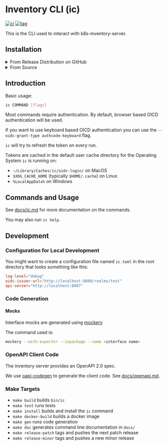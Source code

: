 # Inventory CLI (ic)

[![ci](https://github.com/neticdk-k8s/ic/actions/workflows/main.yml/badge.svg)](https://github.com/neticdk-k8s/ic/actions/workflows/main.yml)
[![tag](https://img.shields.io/github/tag/neticdk-k8s/ic.svg)](https://github.com/neticdk-k8s/ic/tags/)

This is the CLI used to interact with k8s-inventory-server.

## Installation

<details>
<summary>From Release Distribution on GitHub</summary>

This only works on MacOS and Linux:

```bash
tag=$(curl -H "Accept: application/vnd.github.v3+json" https://api.github.com/repos/neticdk-k8s/ic/releases/latest|jq -r .tag_name)
curl -L https://github.com/neticdk-k8s/ic/releases/download/${tag}/ic-${tag}-$(uname -s|tr A-Z a-z)-$(uname -m).tar.gz | tar xzf - /usr/local/bin/ic
```

For windows, got to the [release
page](https://github.com/neticdk-k8s/ic/releases/latest) and download the zip
archive.

</details>

<details>
<summary> From Source</summary>

### Using `go install`

You will need:

- go

Run:

```bash
go install github.com/neticdk-k8s/ic
```

The executable will be in `$GOPATH/bin` Add it to your `PATH` if you haven't
already.

### Using `make install`

You will need:

- go
- golangci-lint

Checkout this repository and run:

```bash
make install
```

The executable will be in `$GOPATH/bin` Add it to your `PATH` if you haven't
already.

</details>

## Introduction

Basic usage:

```bash
ic COMMAND [flags]
```

Most commands require authentication. By default, browser based OICD
authentication will be used.

If you want to use keyboard based OICD authentication you can use the
`--oidc-grant-type authcode-keyboard` flag.

`ic` will try to refresh the token on every run.

Tokens are cached in the default user cache directory for the Operating System
`ic` is running on:

- `~/Library/Caches/ic/oidc-login/` on MacOS
- `$XDG_CACHE_HOME` (typically `$HOME/.cache`) on Linux
- `%LocalAppData%` on Windows

## Commands and Usage

See [docs/ic.md](docs/ic.md) for more documentation on the commands.

You may also run `ic help`.

## Development

### Configuration for Local Development

You might want to create a configuration file named `ic.toml` in the root
directory that looks something like this:

```toml
log-level="debug"
oidc-issuer-url="http://localhost:8080/realms/test"
api-server="http://localhost:8087"
```

### Code Generation

#### Mocks

Interface mocks are generated using [mockery](https://github.com/vektra/mockery)

The command used is:

```bash
mockery --with-expecter --inpackage --name <interface name>
```

### OpenAPI Client Code

The inventory server provides an OpenAPI 2.0 spec.

We use [oapi-codegen](https://github.com/deepmap/oapi-codegen) to generate the
client code. See [docs/openapi.md](docs/openapi.md).

### Make Targets

- `make build` builds `bin/ic`
- `make test` runs tests
- `make install` builds and install the `ic` command
- `make docker-build` builds a docker image
- `make gen` runs code generation
- `make doc` generates command line documentation in `docs/`
- `make release-patch` tags and pushes the next patch release
- `make release-minor` tags and pushes a new minor release
